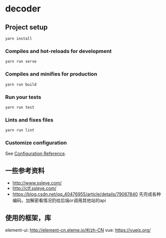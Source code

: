 # decoder

## Project setup
```
yarn install
```
### Compiles and hot-reloads for development
```
yarn run serve
```
### Compiles and minifies for production
```
yarn run build
```
### Run your tests
```
yarn run test
```

### Lints and fixes files
```
yarn run lint
```

### Customize configuration
See [Configuration Reference](https://cli.vuejs.org/config/).

## 一些参考资料
- http://www.ssleye.com/
- http://ctf.ssleye.com/
- https://blog.csdn.net/qq_40476955/article/details/79067840
先完成各种编码，加解密看情况扔给后端or调用其他站的api

## 使用的框架，库
element-ui: http://element-cn.eleme.io/#/zh-CN
vue: https://vuejs.org/
